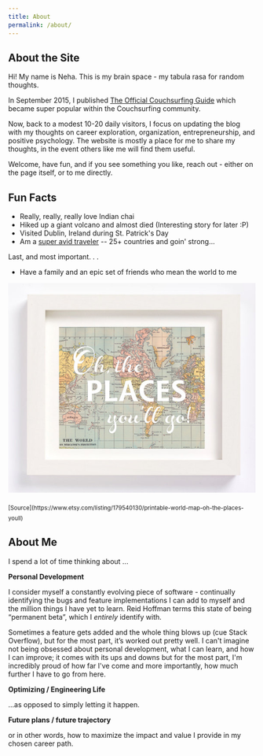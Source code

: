 ```yaml
---
title: About
permalink: /about/
---
```


## About the Site

Hi! My name is Neha. This is my brain space - my tabula rasa for random thoughts.

In September 2015, I published [The Official Couchsurfing Guide](http://www.neha-kulkarni.com/couchsurfing-101-the-ultimate-couchsurfing-guide/) which became super popular within the Couchsurfing community.

Now, back to a modest 10-20 daily visitors, I focus on updating the blog with my thoughts on career exploration, organization, entrepreneurship, and positive psychology. The website is mostly a place for me to share my thoughts, in the event others like me will find them useful.

Welcome, have fun, and if you see something you like, reach out - either on the page itself, or to me directly.

## Fun Facts

* Really, really, really love Indian chai
* Hiked up a giant volcano and almost died (Interesting story for later :P) 
* Visited Dublin, Ireland during St. Patrick's Day 
* Am a [super avid traveler](https://neha-kay.github.io/2017-06-02/footsteps/) -- 25+ countries and goin' strong...

Last, and most important. . . 
* Have a family and an epic set of friends who mean the world to me

<p align="center">
  <img src="/images/places.jpg">
</p>
<sub>[Source](https://www.etsy.com/listing/179540130/printable-world-map-oh-the-places-youll)</sub>

## About Me

I spend a lot of time thinking about ...

__Personal Development__

I consider myself a constantly evolving piece of software - continually identifying the bugs and feature implementations I can add to myself and the million things I have yet to learn. Reid Hoffman terms this state of being “permanent beta”, which I *entirely* identify with.

Sometimes a feature gets added and the whole thing blows up (cue Stack Overflow), but for the most part, it’s worked out pretty well. I can't imagine not being obsessed about personal development, what I can learn, and how I can improve; it comes with its ups and downs but for the most part, I'm incredibly proud of how far I've come and more importantly, how much further I have to go from here.

__Optimizing / Engineering Life__

…as opposed to simply letting it happen.

__Future plans / future trajectory__

or in other words, how to maximize the impact and value I provide in my chosen career path.
